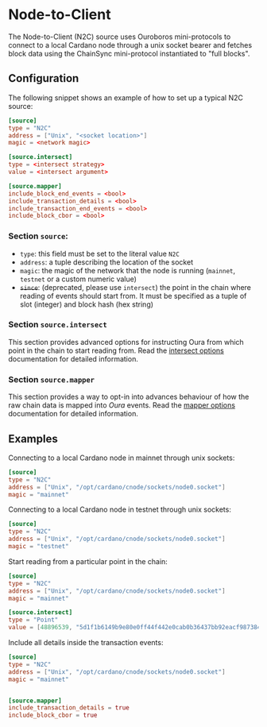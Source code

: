 # Node-to-Client

The Node-to-Client (N2C) source uses Ouroboros mini-protocols to connect to a local Cardano node through a unix socket bearer and fetches block data using the ChainSync mini-protocol instantiated to "full blocks".

## Configuration

The following snippet shows an example of how to set up a typical N2C source:

```toml
[source]
type = "N2C"
address = ["Unix", "<socket location>"]
magic = <network magic>

[source.intersect]
type = <intersect strategy>
value = <intersect argument>

[source.mapper]
include_block_end_events = <bool>
include_transaction_details = <bool>
include_transaction_end_events = <bool>
include_block_cbor = <bool>
```

### Section `source`:

- `type`: this field must be set to the literal value `N2C`
- `address`: a tuple describing the location of the socket
- `magic`: the magic of the network that the node is running (`mainnet`, `testnet` or a custom numeric value)
- ~~`since`~~: (deprecated, please use `intersect`) the point in the chain where reading of events should start from. It must be specified as a tuple of slot (integer) and block hash (hex string)

### Section `source.intersect`

This section provides advanced options for instructing Oura from which point in the chain to start reading from. Read the [intersect options](../advanced/intersect_options.md) documentation for detailed information.

### Section `source.mapper`

This section provides a way to opt-in into advances behaviour of how the raw chain data is mapped into _Oura_ events. Read the [mapper options](../advanced/mapper_options.md) documentation for detailed information.

## Examples

Connecting to a local Cardano node in mainnet through unix sockets:

```toml
[source]
type = "N2C"
address = ["Unix", "/opt/cardano/cnode/sockets/node0.socket"]
magic = "mainnet"
```

Connecting to a local Cardano node in testnet through unix sockets:

```toml
[source]
type = "N2C"
address = ["Unix", "/opt/cardano/cnode/sockets/node0.socket"]
magic = "testnet"
```

Start reading from a particular point in the chain:

```toml
[source]
type = "N2C"
address = ["Unix", "/opt/cardano/cnode/sockets/node0.socket"]
magic = "mainnet"

[source.intersect]
type = "Point"
value = [48896539, "5d1f1b6149b9e80e0ff44f442e0cab0b36437bb92eacf987384be479d4282357"]
```

Include all details inside the transaction events:

```toml
[source]
type = "N2C"
address = ["Unix", "/opt/cardano/cnode/sockets/node0.socket"]
magic = "mainnet"


[source.mapper]
include_transaction_details = true
include_block_cbor = true
```
